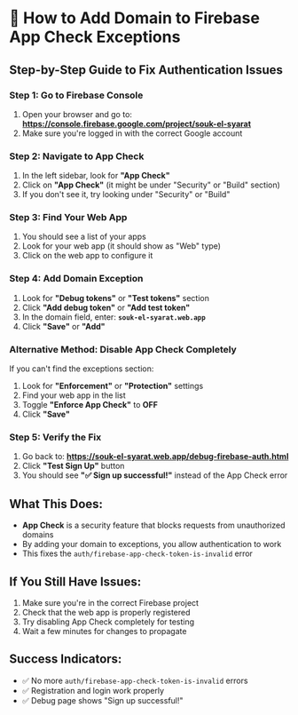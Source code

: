 # 🔧 How to Add Domain to Firebase App Check Exceptions

## Step-by-Step Guide to Fix Authentication Issues

### Step 1: Go to Firebase Console
1. Open your browser and go to: **https://console.firebase.google.com/project/souk-el-syarat**
2. Make sure you're logged in with the correct Google account

### Step 2: Navigate to App Check
1. In the left sidebar, look for **"App Check"**
2. Click on **"App Check"** (it might be under "Security" or "Build" section)
3. If you don't see it, try looking under "Security" or "Build"

### Step 3: Find Your Web App
1. You should see a list of your apps
2. Look for your web app (it should show as "Web" type)
3. Click on the web app to configure it

### Step 4: Add Domain Exception
1. Look for **"Debug tokens"** or **"Test tokens"** section
2. Click **"Add debug token"** or **"Add test token"**
3. In the domain field, enter: **`souk-el-syarat.web.app`**
4. Click **"Save"** or **"Add"**

### Alternative Method: Disable App Check Completely
If you can't find the exceptions section:
1. Look for **"Enforcement"** or **"Protection"** settings
2. Find your web app in the list
3. Toggle **"Enforce App Check"** to **OFF**
4. Click **"Save"**

### Step 5: Verify the Fix
1. Go back to: **https://souk-el-syarat.web.app/debug-firebase-auth.html**
2. Click **"Test Sign Up"** button
3. You should see **"✅ Sign up successful!"** instead of the App Check error

## What This Does:
- **App Check** is a security feature that blocks requests from unauthorized domains
- By adding your domain to exceptions, you allow authentication to work
- This fixes the `auth/firebase-app-check-token-is-invalid` error

## If You Still Have Issues:
1. Make sure you're in the correct Firebase project
2. Check that the web app is properly registered
3. Try disabling App Check completely for testing
4. Wait a few minutes for changes to propagate

## Success Indicators:
- ✅ No more `auth/firebase-app-check-token-is-invalid` errors
- ✅ Registration and login work properly
- ✅ Debug page shows "Sign up successful!"
